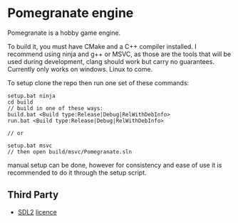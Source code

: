 # Pomegranate engine

Pomegranate is a hobby game engine.

To build it, you must have CMake and a C++ compiler installed. I recommend using ninja and g++ or MSVC, as those are the tools that will be used during development, clang should work but carry no guarantees. Currently only works on windows. Linux to come.

To setup clone the repo then run one set of these commands: 
```
setup.bat ninja
cd build
// build in one of these ways:
build.bat <Build type:Release|Debug|RelWithDebInfo>
run.bat <Build type:Release|Debug|RelWithDebInfo>

// or

setup.bat msvc
// then open build/msvc/Pomegranate.sln
```

manual setup can be done, however for consistency and ease of use it is recommended to do it through the setup script.

## Third Party
- [SDL2](https://www.libsdl.org/) [licence](https://www.libsdl.org/license.php)